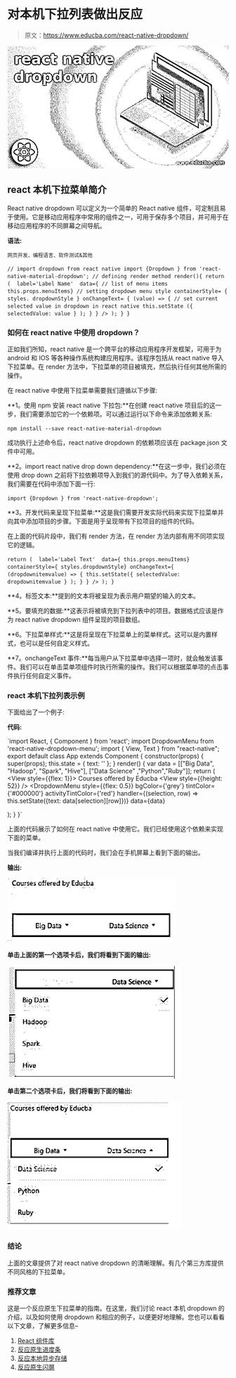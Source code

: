 # 对本机下拉列表做出反应

> 原文：<https://www.educba.com/react-native-dropdown/>

![react native dropdown](img/3b7eed0aac86aabeb95c60dfd7fc8954.png)



## react 本机下拉菜单简介

React native dropdown 可以定义为一个简单的 React native 组件，可定制且易于使用。它是移动应用程序中常用的组件之一，可用于保存多个项目，并可用于在移动应用程序的不同屏幕之间导航。

**语法:**

<small>网页开发、编程语言、软件测试&其他</small>

`// import dropdown from react native
import {Dropdown } from 'react-native-material-dropdown';
// defining render method
render(){
return (  label='Label Name'  data={
// list of menu items
this.props.menuItems}
// setting dropdown menu style
containerStyle= {
styles. dropdownStyle }
onChangeText= {
(value) => {
// set current selected value in dropdown in react native
this.setState ({
selectedValue: value }
);
}
}
/> );
}
}`

### 如何在 react native 中使用 dropdown？

正如我们所知，react native 是一个跨平台的移动应用程序开发框架，可用于为 android 和 IOS 等各种操作系统构建应用程序。该程序包括从 react native 导入下拉菜单。在 render 方法中，下拉菜单的项目被填充，然后执行任何其他所需的操作。

在 react native 中使用下拉菜单需要我们遵循以下步骤:

**1。使用 npm 安装 react native 下拉包:**在创建 react native 项目后的这一步，我们需要添加它的一个依赖项。可以通过运行以下命令来添加依赖关系:

`npm install --save react-native-material-dropdown`

成功执行上述命令后，react native dropdown 的依赖项应该在 package.json 文件中可用。

**2。import react native drop down dependency:**在这一步中，我们必须在使用 drop down 之前将下拉依赖项导入到我们的源代码中。为了导入依赖关系，我们需要在代码中添加下面一行:

`import {Dropdown } from 'react-native-dropdown';`

**3。开发代码来呈现下拉菜单:**这是我们需要开发实际代码来实现下拉菜单并向其中添加项目的步骤。下面是用于呈现带有下拉项目的组件的代码。

在上面的代码片段中，我们有 render 方法，在 render 方法内部有用不同项实现它的逻辑。

`return (  label='Label Text'  data={
this.props.menuItems}
containerStyle={
styles.dropdownStyle}
onChangeText={
(dropdownitemvalue) => {
this.setState({
selectedValue: dropdownitemvalue }
);
}
}
/> );
}`

**4。标签文本:**提到的文本将被呈现为表示用户期望的输入的文本。

**5。要填充的数据:**这表示将被填充到下拉列表中的项目。数据格式应该是作为 react native dropdown 组件呈现的项目数组。

**6。下拉菜单样式:**这是将呈现在下拉菜单上的菜单样式。这可以是内置样式，也可以是任何自定义样式。

**7。onchangeText 事件:**每当用户从下拉菜单中选择一项时，就会触发该事件。我们可以在单击菜单项组件时执行所需的操作。我们可以根据菜单项的点击事件执行任何自定义事件。

### react 本机下拉列表示例

下面给出了一个例子:

**代码:**

`import React, { Component } from 'react';
import DropdownMenu from 'react-native-dropdown-menu';
import { View, Text } from "react-native";
export default class App extends Component {
constructor(props) {
super(props);
this.state = {
text: ''
};
}
render() {
var data = [["Big Data", "Hadoop", "Spark", "Hive"], ["Data Science" ,"Python","Ruby"]];
return (
<View style={{flex: 1}}>
<View>
<Text>
Courses offered by Educba
</Text>
</View>
<View style={{height: 52}} />
<DropdownMenu
style={{flex: 0.5}}
bgColor={'grey'}
tintColor={'#000000'}
activityTintColor={'red'}
handler={(selection, row) => this.setState({text: data[selection][row]})}
data={data}
>
</DropdownMenu>
</View>
);
}
}`

上面的代码展示了如何在 react native 中使用它。我们已经使用这个依赖来实现下面的菜单。

当我们编译并执行上面的代码时，我们会在手机屏幕上看到下面的输出。

**输出:**

![react native dropdown 1](img/d553529c7b3309c5c0f09fe15bdbc383.png)



**单击上面的第一个选项卡后，我们将看到下面的输出:**

![react native dropdown 2](img/d14f9f5c79082b14f4470d8bff4d4636.png)



**单击第二个选项卡后，我们将看到下面的输出:**

![courses offered by educba](img/9f30646d864e921946dbd1360fe19c04.png)



### 结论

上面的文章提供了对 react native dropdown 的清晰理解。有几个第三方库提供不同风格的下拉菜单。

### 推荐文章

这是一个反应原生下拉菜单的指南。在这里，我们讨论 react 本机 dropdown 的介绍，以及如何使用 dropdown 和相应的例子，以便更好地理解。您也可以看看以下文章，了解更多信息–

1.  [React 组件库](https://www.educba.com/react-components-libraries/)
2.  [反应原生进度条](https://www.educba.com/react-native-progress-bar/)
3.  [反应本地异步存储](https://www.educba.com/react-native-asyncstorage/)
4.  [反应原生闪屏](https://www.educba.com/react-native-textinput/)






